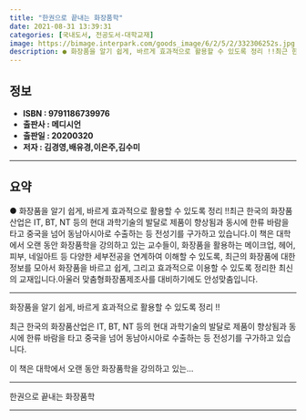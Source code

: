 ```yaml
---
title: "한권으로 끝내는 화장품학"
date: 2021-08-31 13:39:31
categories: [국내도서, 전공도서-대학교재]
image: https://bimage.interpark.com/goods_image/6/2/5/2/332306252s.jpg
description: ● 화장품을 알기 쉽게, 바르게 효과적으로 활용할 수 있도록 정리 !!최근 한국의 화장품산업은 IT, BT, NT 등의 현대 과학기술의 발달로 제품이 향상됨과 동시에 한류 바람을 타고 중국을 넘어 동남아시아로 수출하는 등 전성기를 구가하고 있습니다.이 책은 대학에서 오랜 동안 화장품학
---
```


## **정보**

- **ISBN : 9791186739976**
- **출판사 : 메디시언**
- **출판일 : 20200320**
- **저자 : 김경영,배유경,이은주,김수미**

------



## **요약**

●  화장품을 알기 쉽게, 바르게 효과적으로 활용할 수 있도록 정리 !!최근 한국의 화장품산업은 IT, BT, NT 등의 현대 과학기술의 발달로 제품이 향상됨과 동시에 한류 바람을 타고 중국을 넘어 동남아시아로 수출하는 등 전성기를 구가하고 있습니다.이 책은 대학에서 오랜 동안 화장품학을 강의하고 있는 교수들이, 화장품을 활용하는 메이크업, 헤어, 피부, 네일아트 등 다양한 세부전공을 연계하여 이해할 수 있도록, 최근의 화장품에 대한 정보를 모아서 화장품을 바르고 쉽게, 그리고 효과적으로 이용할 수 있도록 정리한 최신의 교재입니다.아울러 맞춤형화장품제조사를 대비하기에도 안성맞춤입니다.

------

화장품을 알기 쉽게, 바르게 효과적으로 활용할 수 있도록 정리 !!

최근 한국의 화장품산업은 IT, BT, NT 등의 현대 과학기술의 발달로 제품이 향상됨과 동시에 한류 바람을 타고 중국을 넘어 동남아시아로 수출하는 등 전성기를 구가하고 있습니다.

이 책은 대학에서 오랜 동안 화장품학을 강의하고 있는... 

------


한권으로 끝내는 화장품학 

------


